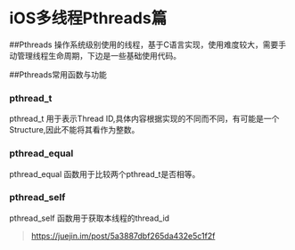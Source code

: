 # iOS多线程Pthreads篇

##Pthreads
操作系统级别使用的线程，基于C语言实现，使用难度较大，需要手动管理线程生命周期，下边是一些基础使用代码。

##Pthreads常用函数与功能
### pthread_t 
pthread_t 用于表示Thread ID,具体内容根据实现的不同而不同，有可能是一个Structure,因此不能将其看作为整数。
### pthread_equal
pthread_equal 函数用于比较两个pthread_t是否相等。
### pthread_self
pthread_self 函数用于获取本线程的thread_id


> https://juejin.im/post/5a3887dbf265da432e5c1f2f